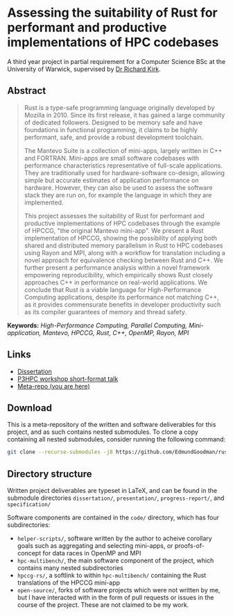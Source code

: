 # Assessing the suitability of Rust for performant and productive implementations of HPC codebases

A third year project in partial requirement for a Computer Science BSc at the
University of Warwick, supervised by [Dr Richard Kirk](https://warwick.ac.uk/fac/sci/dcs/people/richard_kirk/).

## Abstract

> Rust is a type-safe programming language originally developed by Mozilla in
> 2010. Since its first release, it has gained a large community of dedicated
> followers. Designed to be memory safe and have foundations in functional
> programming, it claims to be highly performant, safe, and provide a robust
> development toolchain.
>
> The Mantevo Suite is a collection of mini-apps, largely written in C++ and
> FORTRAN. Mini-apps are small software codebases with performance
> characteristics representative of full-scale applications. They are
> traditionally used for hardware-software co-design, allowing simple but
> accurate estimates of application performance on hardware. However, they can
> also be used to assess the software stack they are run on, for example the
> language in which they are implemented.
>
> This project assesses the suitability of Rust for performant and productive
> implementations of HPC codebases through the example of HPCCG, "the original
> Mantevo mini-app". We present a Rust implementation of HPCCG, showing the
> possibility of applying both shared and distributed memory parallelism in Rust
> to HPC codebases using Rayon and MPI, along with a workflow for translation
> including a novel approach for equivalence checking between Rust and C++. We
> further present a performance analysis within a novel framework empowering
> reproducibility, which empirically shows Rust closely approaches C++ in
> performance on real-world applications. We conclude that Rust is a viable
> language for High-Performance Computing applications, despite its performance
> not matching C++, as it provides commensurate benefits in developer
> productivity such as its compiler guarantees of memory and thread safety.
  
**Keywords:** *High-Performance Computing, Parallel Computing, Mini-application, Mantevo, HPCCG, Rust, C++, OpenMP, Rayon, MPI*  

## Links

- [Dissertation](https://github.com/EdmundGoodman/CS310-dissertation/releases/download/tabula-submission/CS310_dissertation.pdf)
- [P3HPC workshop short-format talk](https://p3hpc.org/workshop/2024/program/#lightning-talks)
- [Meta-repo (you are here)](https://github.com/EdmundGoodman/rust-in-hpc)

## Download

This is a meta-repository of the written and software deliverables for this
project, and as such contains nested submodules. To clone a copy containing
all nested submodules, consider running the following command:

```bash
git clone --recurse-submodules -j8 https://github.com/EdmundGoodman/rust-in-hpc
```

## Directory structure

Written project deliverables are typeset in LaTeX, and can be found in the
submodule directories `dissertation/`, `presentation/`, `progress-report/`, and
`specification/`

Software components are contained in the `code/` directory, which has four
subdirectories:

- `helper-scripts/`, software written by the author to acheive corollary goals
  such as aggregating and selecting mini-apps, or proofs-of-concept for data
  races in OpenMP and MPI
- `hpc-multibench/`, the main software component of the project, which contains
  many nested subdirectories
- `hpccg-rs/`, a softlink to within `hpc-multibench/` containing the Rust
  translations of the HPCCG mini-app
- `open-source/`, forks of software projects which were not written by me, but I
  have interacted with in the form of pull requests or issues in the course of
  the project. These are not claimed to be my work.
